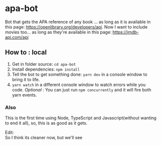 # apa-bot
Bot that gets the APA reference of any book ... as long as it is available in this page: https://openlibrary.org/developers/api.
Now I want to include movies too... as long as they're available in this page: https://imdb-api.com/api

## How to : local
1. Get in folder source: ```cd apa-bot```
2. Install dependencies: ```npm install```
3. Tell the bot to get something done: ```yarn dev``` in a console window to bring it to life.
4. ```yarn watch``` in a different console window to watch errors while you code.
*Optional* : You can just run ```npm concurrently``` and it will fire both yarn events. 

### Also
This is the first time using Node, TypeScript and Javascript(without wanting to end it all), so, this is as good as it gets.

Edit:\
So I think its cleaner now, but we'll see
